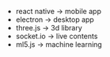 - react native -> mobile app
- electron -> desktop app
- three.js -> 3d library
- socket.io -> live contents
- ml5.js -> machine learning
